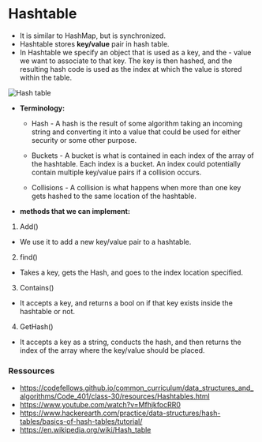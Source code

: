 # Hashtable

- It is similar to HashMap, but is synchronized.
- Hashtable stores **key/value** pair in hash table.
- In Hashtable we specify an object that is used as a key, and the - value we want to associate to that key. The key is then hashed, and the resulting hash code is used as the index at which the value is stored within the table.

![Hash table](https://howtodoinjava.com/wp-content/uploads/2018/10/hashtable.gif)

* **Terminology:**
    - Hash - A hash is the result of some algorithm taking an incoming string and converting it into a value that could be used for either security or some other purpose.

    - Buckets - A bucket is what is contained in each index of the array of the hashtable. Each index is a bucket. An index could potentially contain multiple key/value pairs if a collision occurs.

    - Collisions - A collision is what happens when more than one key gets hashed to the same location of the hashtable.

- **methods that we can implement:**
1. Add()
- We use it to add a new key/value pair to a hashtable.
2. find() 
-  Takes a key, gets the Hash, and goes to the index location specified.
3. Contains()
-  It accepts a key, and returns a bool on if that key exists inside the hashtable or not.
4. GetHash()
- It accepts a key as a string, conducts the hash, and then returns the index of the array where the key/value should be placed.

### Ressources
- https://codefellows.github.io/common_curriculum/data_structures_and_algorithms/Code_401/class-30/resources/Hashtables.html
- https://www.youtube.com/watch?v=MfhjkfocRR0
- https://www.hackerearth.com/practice/data-structures/hash-tables/basics-of-hash-tables/tutorial/
- https://en.wikipedia.org/wiki/Hash_table